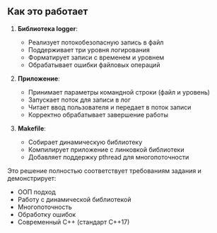 ## Как это работает

1. **Библиотека logger**:
   - Реализует потокобезопасную запись в файл
   - Поддерживает три уровня логирования
   - Форматирует записи с временем и уровнем
   - Обрабатывает ошибки файловых операций

2. **Приложение**:
   - Принимает параметры командной строки (файл и уровень)
   - Запускает поток для записи в лог
   - Читает ввод пользователя и передает в поток записи
   - Корректно обрабатывает завершение работы

3. **Makefile**:
   - Собирает динамическую библиотеку
   - Компилирует приложение с линковкой библиотеки
   - Добавляет поддержку pthread для многопоточности

Это решение полностью соответствует требованиям задания и демонстрирует:
- ООП подход
- Работу с динамической библиотекой
- Многопоточность
- Обработку ошибок
- Современный C++ (стандарт C++17)
